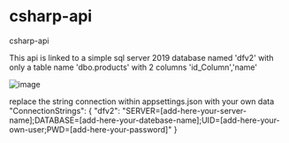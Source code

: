 # csharp-api
csharp-api

This api is linked to a simple sql server 2019 database named 'dfv2' with only a table name 'dbo.products' with 2 columns 'id_Column','name'

![image](https://github.com/davidlab44/csharp-api/assets/49595047/59dae74c-9090-456d-bfab-8a7688c07ea6)


replace the string connection within appsettings.json with your own data
 "ConnectionStrings": {
    "dfv2": "SERVER=[add-here-your-server-name];DATABASE=[add-here-your-datebase-name];UID=[add-here-your-own-user;PWD=[add-here-your-password]"
  }
